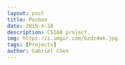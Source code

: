 ```yaml
---
layout: post
title: Pacman
date: 2019-4-10
description: CS188 project.
img: https://i.imgur.com/Gzdz4mk.jpg
tags: [Projects]
author: Gabriel Chen
---
```


